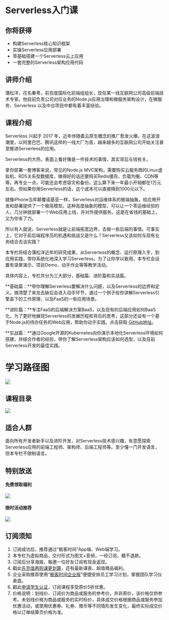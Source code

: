 # Serverless入门课

## 你将获得

*   构建Serverless核心知识框架
*   实操Serverless应用部署
*   零基础搭建一个Serverless云上应用
*   一套完整的Serverless架构应用代码

  

## 讲师介绍

蒲松洋，花名秦粤，前百度国际化前端组组长，现任某一线互联网公司高级前端技术专家。他目前负责公司对应业务的Node.js应用治理和微服务架构设计，在微服务、Serverless 以及中台项目中都有着丰富经验。

  

## 课程介绍

Serverless 兴起于 2017 年，近年伴随着云原生概念的推广愈发火爆。在这波浪潮里，以阿里巴巴、腾讯这样的一线大厂为首，越来越多的互联网公司开始关注甚至推进Serverless的应用。

Serverless的大热，表面上看好像是一件技术的事情，其实背后与钱有关。

拿你部署一套博客来说，常见的Node.js MVC架构，需要购买云服务商的Linux虚拟机、RDS关系型数据库，做得好的话还要购买Redis缓存、负载均衡、CDN等等。再专业一点，可能还会考虑容灾和备份。这么算下来一年最小开销都在1万元左右。但如果你用Serverless的话，这个成本可以直接降到1000元以下。

就像iPhone当年颠覆诺基亚一样，Serverless对运维体系的极端抽象，给应用开发和部署提供了一个极简模型。这种高度抽象的模型，可以让一个零运维经验的人，几分钟就部署一个Web应用上线，并对外提供服务。这是在省钱的基础上，又为你省了力。

所以有人就说，Serverless就是让前端拓宽边界，去做一些后端的事情。可事实上，它对于前后端程序员的机遇和挑战又是什么？Serverless又该如何与现有业务结合去谈实践？

本专栏将结合蒲松洋近年的研究成果，从Serverless的概念、运行原理入手，到应用实践，带你系统化地深入学习Serverless。为了让你学以致用，本专栏会设置有录屏演示、项目Demo、动手作业等等教学活动。

具体内容上，专栏共分为三大部分，基础篇、进阶篇和实战篇。

**基础篇：**带你理解Serverless要解决什么问题，以及Serverless的边界和定义。搞清楚了来龙去脉后会进入动手环节，通过一个例子给你讲解Serverless引擎盖下的工作原理，以及FaaS的一些应用场景。

**进阶篇：**专注FaaS的后端解决方案BaaS，以及现有的后端应用如何BaaS化。为了更好地展现Serverless的发展历程和背后的思考，这部分还设有一个基于Node.js的待办任务的Web应用，帮助你动手实践。点击获取 [GitHub地址](https://github.com/pusongyang/todolist-backend)。

**实战篇：**通过Google开源的Kubernetes向你演示本地化Serverless环境如何搭建，并结合作者的经验，带你了解Serverless架构应该如何选型，以及目前Serverless开发的最佳实践。

# 学习路径图

![](https://static001.geekbang.org/resource/image/62/10/62bb60b638c2cde5efd95ae94789bf10.jpg)

  

## 课程目录

![](https://static001.geekbang.org/resource/image/e6/46/e63513a43350993db2fd9d7c163c7a46.jpg)

  

## 适合人群

面向所有开发者新手以及进阶开发，对Serverless技术感兴趣，有意愿探索Serverless应用的前端工程师、架构师、后端工程师等。至少懂一门开发语言，但本专栏不限制语言。

  

## 特别放送

#### 免费领取福利

[![](https://static001.geekbang.org/resource/image/b0/9b/b01d6e3d17b9708b70b81ce043e4e69b.jpg?wh=1035x360)](https://u.geekbang.org/subject/intro/1000861?utm_source=zhuanlanxiangqingye&utm_medium=app&utm_term=appzhuanlanxiangqingye&gk_cus_user_wechat=university)  
  

#### 限时活动推荐

[![](https://static001.geekbang.org/resource/image/67/a0/6720f5d50b4b38abbf867facdef728a0.png?wh=1035x360)](https://shop18793264.m.youzan.com/wscgoods/detail/2fmoej9krasag5p?dc_ps=2913145716543073286.200001)

  

## 订阅须知

1.  订阅成功后，推荐通过“极客时间”App端、Web端学习。
2.  本专栏为虚拟商品，交付形式为图文+音频，一经订阅，概不退款。
3.  订阅后分享海报，每邀一位好友订阅有现金返现。
4.  戳此[先充值再购课更划算](https://shop18793264.m.youzan.com/wscgoods/detail/2fmoej9krasag5p?scan=1&activity=none&from=kdt&qr=directgoods_1541158976&shopAutoEnter=1)，还有最新课表、超值赠品福利。
5.  企业采购推荐使用“[极客时间企业版](https://b.geekbang.org/?utm_source=geektime&utm_medium=columnintro&utm_campaign=newregister&gk_source=2021020901_gkcolumnintro_newregister)”便捷安排员工学习计划，掌握团队学习仪表盘。
6.  戳此[申请学生认证](https://promo.geekbang.org/activity/student-certificate?utm_source=geektime&utm_medium=caidanlan1)，订阅课程享受原价5折优惠。
7.  价格说明：划线价、订阅价为商品或服务的参考价，并非原价，该价格仅供参考。未划线价格为商品或服务的实时标价，具体成交价格根据商品或服务参加优惠活动，或使用优惠券、礼券、赠币等不同情形发生变化，最终实际成交价格以订单结算页价格为准。
